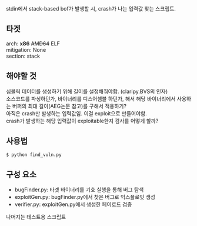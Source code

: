 stdin에서 stack-based bof가 발생할 시, crash가 나는 입력값 찾는 스크립트.


## 타겟
arch: **x86** ~~AMD64~~ ELF  
mitigation: None  
section: stack  

## 해야할 것
심볼릭 데이터를 생성하기 위해 길이를 설정해줘야함. (claripy.BVS의 인자)  
소스코드를 파싱하던가, 바이너리를 디스어셈블 하던가, 해서 해당 바이너리에서 사용하는 버퍼의 최대 길이(AEG논문 참고)를 구해서 적용하기?  
아직은 crash만 발생하는 입력값임. 이걸 exploit으로 만들어야함.  
crash가 발생하는 해당 입력값이 exploitable한지 검사를 어떻게 할까?  
  
  
## 사용법
```
$ python find_vuln.py
```

## 구성 요소
- bugFinder.py: 타겟 바이너리를 기호 실행을 통해 버그 탐색
- exploitGen.py: bugFinder.py에서 찾은 버그로 익스플로잇 생성  
- verifier.py: exploitGen.py에서 생성한 페이로드 검증  

나머지는 테스트용 스크립트  
